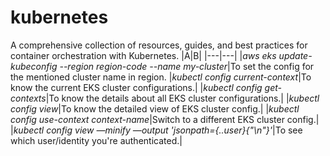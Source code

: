 # kubernetes
A comprehensive collection of resources, guides, and best practices for container orchestration with Kubernetes.
|A|B|
|---|---|
|*aws eks update-kubeconfig --region region-code --name my-cluster*|To set the config for the mentioned cluster name in region.
|*kubectl config current-context*|To know the current EKS cluster configurations.|
|*kubectl config get-contexts*|To know the details about all EKS cluster configurations.|
|*kubectl config view*|To know the detailed view of EKS cluster config.|
|*kubectl config use-context context-name*|Switch to a different EKS cluster config.|
|*kubectl config view —minify —output 'jsonpath={..user}{"\n"}'*|To see which user/identity you're authenticated.|
